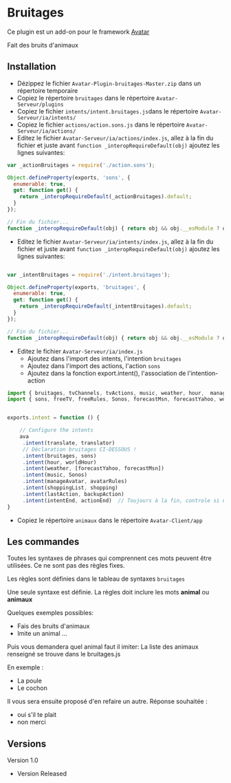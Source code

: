 Bruitages
=========

Ce plugin est un add-on pour le framework [Avatar](https://github.com/Spikharpax/Avatar-Serveur)

Fait des bruits d'animaux


## Installation

- Dézippez le fichier `Avatar-Plugin-bruitages-Master.zip` dans un répertoire temporaire
- Copiez le répertoire `bruitages` dans le répertoire `Avatar-Serveur/plugins`
- Copiez le fichier `intents/intent.bruitages.js`dans le répertoire `Avatar-Serveur/ia/intents/`
- Copiez le fichier `actions/action.sons.js` dans le répertoire `Avatar-Serveur/ia/actions/`
- Editez le fichier `Avatar-Serveur/ia/actions/index.js`, allez à la fin du fichier et juste avant `function _interopRequireDefault(obj)` ajoutez les lignes suivantes:

```javascript
var _actionBruitages = require('./action.sons');

Object.defineProperty(exports, 'sons', {
  enumerable: true,
  get: function get() {
    return _interopRequireDefault(_actionBruitages).default;
  }
});

// Fin du fichier...
function _interopRequireDefault(obj) { return obj && obj.__esModule ? obj : { default: obj }; }
```

- Editez le fichier `Avatar-Serveur/ia/intents/index.js`, allez à la fin du fichier et juste avant `function _interopRequireDefault(obj)` ajoutez les lignes suivantes:

```javascript

var _intentBruitages = require('./intent.bruitages');

Object.defineProperty(exports, 'bruitages', {
  enumerable: true,
  get: function get() {
    return _interopRequireDefault(_intentBruitages).default;
  }
});

// Fin du fichier...
function _interopRequireDefault(obj) { return obj && obj.__esModule ? obj : { default: obj }; }
```

- Editez le fichier `Avatar-Serveur/ia/index.js`
	- Ajoutez dans l'import des intents, l'intention `bruitages`
	- Ajoutez dans l'import des actions, l'action `sons`
	- Ajoutez dans la fonction export.intent(), l'association de l'intention-action

```javascript
import { bruitages, tvChannels, tvActions, music, weather, hour,  manageAvatar, shoppingList, translate, lastAction, intentEnd} from './intents';
import { sons, freeTV, freeRules, Sonos, forecastMsn, forecastYahoo, worldHour, avatarRules, shopping, translator, backupAction, actionEnd} from './actions';


exports.intent = function () {

	// Configure the intents
	ava
	 .intent(translate, translator)
	 // Déclaration bruitages CI-DESSOUS !
	 .intent(bruitages, sons)
	 .intent(hour, worldHour)
	 .intent(weather, [forecastYahoo, forecastMsn])
	 .intent(music, Sonos)
	 .intent(manageAvatar, avatarRules)
	 .intent(shoppingList, shopping)
	 .intent(lastAction, backupAction)
	 .intent(intentEnd, actionEnd)  // Toujours à la fin, controle si une règle est passée
}
```

- Copiez le répertoire `animaux` dans le répertoire `Avatar-Client/app`

## Les commandes
Toutes les syntaxes de phrases qui comprennent ces mots peuvent être utilisées. Ce ne sont pas des règles fixes.

Les règles sont définies dans le tableau de syntaxes `bruitages`

Une seule syntaxe est définie. La règles doit inclure les mots **animal** ou **animaux**

Quelques exemples possibles:
- Fais des bruits d'animaux
- Imite un animal
...

Puis vous demandera quel animal faut il imiter:
La liste des animaux renseigné se trouve dans le bruitages.js

En exemple :
- La poule
- Le cochon

Il vous sera ensuite proposé d'en refaire un autre.
Réponse souhaitée :
- oui s'il te plait
- non merci

## Versions
Version 1.0 
- Version Released
